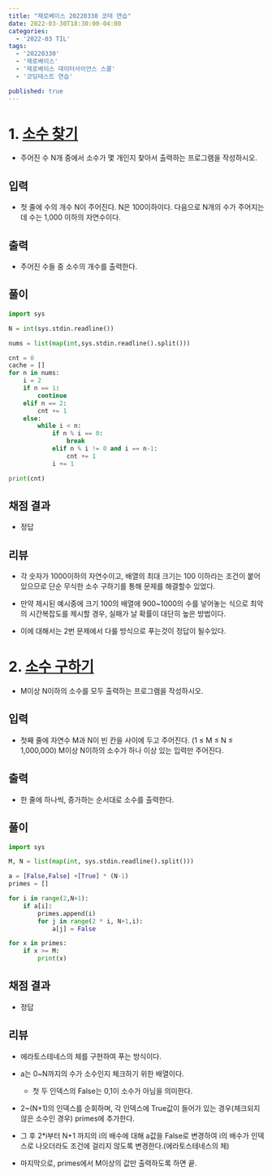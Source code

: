 ```yaml
---
title: "제로베이스 20220330 코테 연습"
date: 2022-03-30T18:30:00-04:00
categories:
  - '2022-03 TIL'
tags:
  - '20220330'
  - '제로베이스'
  - '제로베이스 데이터사이언스 스쿨'
  - '코딩테스트 연습'

published: true
---
```


# 1. [소수 찾기](https://www.acmicpc.net/problem/1978)

* 주어진 수 N개 중에서 소수가 몇 개인지 찾아서 출력하는 프로그램을 작성하시오.

## 입력

* 첫 줄에 수의 개수 N이 주어진다. N은 100이하이다. 다음으로 N개의 수가 주어지는데 수는 1,000 이하의 자연수이다.

## 출력

* 주어진 수들 중 소수의 개수를 출력한다.

## 풀이

```py
import sys

N = int(sys.stdin.readline())

nums = list(map(int,sys.stdin.readline().split()))

cnt = 0
cache = []
for n in nums:
    i = 2
    if n == 1:
        continue
    elif n == 2:
        cnt += 1
    else:
        while i < n:
            if n % i == 0:
                break
            elif n % i != 0 and i == n-1:
                cnt += 1
            i += 1

print(cnt)
```

## 채점 결과

* 정답

## 리뷰

* 각 숫자가 1000이하의 자연수이고, 배열의 최대 크기는 100 이하라는 조건이 붙어있으므로 단순 무식한 소수 구하기를 통해 문제를 해결할수 있었다.

* 만약 제시된 예시중에 크기 100의 배열에 900~1000의 수를 넣어놓는 식으로 최악의 시간복잡도를 제시할 경우, 실패가 날 확률이 대단히 높은 방법이다.

* 이에 대해서는 2번 문제에서 다룰 방식으로 푸는것이 정답이 될수있다.

# 2. [소수 구하기](https://www.acmicpc.net/problem/1929)

* M이상 N이하의 소수를 모두 출력하는 프로그램을 작성하시오.

## 입력

* 첫째 줄에 자연수 M과 N이 빈 칸을 사이에 두고 주어진다. (1 ≤ M ≤ N ≤ 1,000,000) M이상 N이하의 소수가 하나 이상 있는 입력만 주어진다.

## 출력

* 한 줄에 하나씩, 증가하는 순서대로 소수를 출력한다.

## 풀이

```py
import sys

M, N = list(map(int, sys.stdin.readline().split()))

a = [False,False] +[True] * (N-1)
primes = []

for i in range(2,N+1):
    if a[i]:
        primes.append(i)
        for j in range(2 * i, N+1,i):
            a[j] = False

for x in primes:
    if x >= M:
        print(x)
```

## 채점 결과

* 정답

## 리뷰

* 에라토스테네스의 체를 구현하여 푸는 방식이다.

* a는 0~N까지의 수가 소수인지 체크하기 위한 배열이다.
  * 첫 두 인덱스의 False는 0,1이 소수가 아님을 의미한다.

* 2~(N+1)의 인덱스를 순회하며, 각 인덱스에 True값이 들어가 있는 경우(체크되지 않은 소수인 경우) primes에 추가한다.

* 그 후 2*i부터 N+1 까지의 i의 배수에 대해 a값을 False로 변경하여 i의 배수가 인덱스로 나오더라도 조건에 걸리지 않도록 변경한다.(에라토스테네스의 체)

* 마지막으로, primes에서 M이상의 값만 출력하도록 하면 끝.


